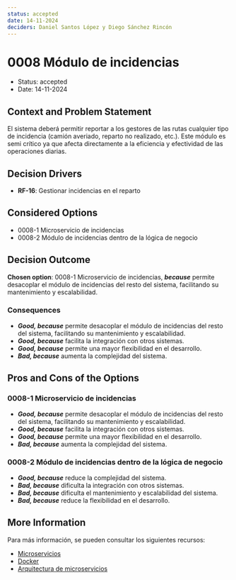 ```yaml
---
status: accepted
date: 14-11-2024
deciders: Daniel Santos López y Diego Sánchez Rincón
---
```


# 0008 Módulo de incidencias

* Status: accepted
* Date: 14-11-2024

## Context and Problem Statement

El sistema deberá permitir reportar a los gestores de las rutas cualquier tipo de incidencia (camión averiado, reparto no realizado, etc.). Este módulo es semi crítico ya que afecta directamente a la eficiencia y efectividad de las operaciones diarias.

## Decision Drivers

* **RF-16**: Gestionar incidencias en el reparto

## Considered Options

* 0008-1 Microservicio de incidencias
* 0008-2 Módulo de incidencias dentro de la lógica de negocio

## Decision Outcome

**Chosen option**: 0008-1 Microservicio de incidencias, ***because*** permite desacoplar el módulo de incidencias del resto del sistema, facilitando su mantenimiento y escalabilidad.

### Consequences

* ***Good, because*** permite desacoplar el módulo de incidencias del resto del sistema, facilitando su mantenimiento y escalabilidad.
* ***Good, because*** facilita la integración con otros sistemas.
* ***Good, because*** permite una mayor flexibilidad en el desarrollo.
* ***Bad, because*** aumenta la complejidad del sistema.

## Pros and Cons of the Options

### 0008-1 Microservicio de incidencias

* ***Good, because*** permite desacoplar el módulo de incidencias del resto del sistema, facilitando su mantenimiento y escalabilidad.
* ***Good, because*** facilita la integración con otros sistemas.
* ***Good, because*** permite una mayor flexibilidad en el desarrollo.
* ***Bad, because*** aumenta la complejidad del sistema.

### 0008-2 Módulo de incidencias dentro de la lógica de negocio

* ***Good, because*** reduce la complejidad del sistema.
* ***Bad, because*** dificulta la integración con otros sistemas.
* ***Bad, because*** dificulta el mantenimiento y escalabilidad del sistema.
* ***Bad, because*** reduce la flexibilidad en el desarrollo.

## More Information

Para más información, se pueden consultar los siguientes recursos:

* [Microservicios](https://aws.amazon.com/es/microservices/#:~:text=Los%20microservicios%20son%20un%20enfoque,servicios%20son%20equipos%20peque%C3%B1os%20independientes.)
* [Docker](https://www.docker.com/)
* [Arquitectura de microservicios](https://martinfowler.com/articles/microservices.html)